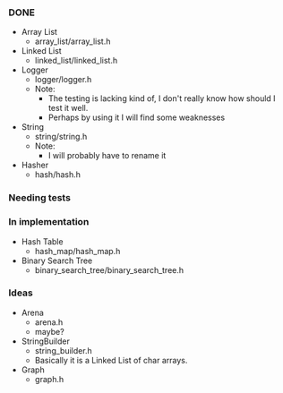 ### DONE

- Array List
  - array\_list/array\_list.h
- Linked List
  - linked\_list/linked\_list.h
- Logger
  - logger/logger.h
  - Note:
    - The testing is lacking kind of, I don't really know how should I test it well.
    - Perhaps by using it I will find some weaknesses
- String
  - string/string.h
  - Note:
    - I will probably have to rename it
- Hasher
  - hash/hash.h

### Needing tests

### In implementation

- Hash Table
  - hash\_map/hash\_map.h
- Binary Search Tree
  - binary\_search\_tree/binary\_search\_tree.h

### Ideas

- Arena
  - arena.h
  - maybe?
- StringBuilder
  - string\_builder.h
  - Basically it is a Linked List of char arrays.
- Graph
  - graph.h

